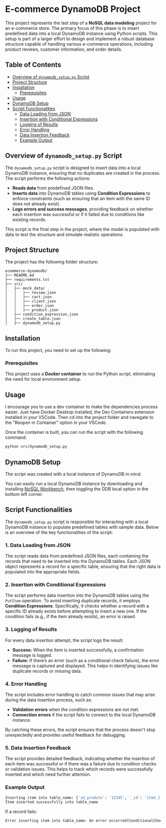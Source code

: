 # E-commerce DynamoDB Project

This project represents the last step of a **NoSQL data modeling** project for an e-commerce store. The primary focus of this phase is to insert predefined data into a local DynamoDB instance using Python scripts. This setup is part of a larger effort to design and implement a robust database structure capable of handling various e-commerce operations, including product reviews, customer information, and order details.

## Table of Contents
- [Overview of `dynamodb_setup.py` Script](#overview-of-dynamodb_setuppy-script)
- [Project Structure](#project-structure)
- [Installation](#installation)
   - [Prerequisites](#prerequisites)
- [Usage](#usage)
- [DynamoDB Setup](#dynamodb-setup)
- [Script Functionalities](#script-functionalities)
   - [Data Loading from JSON](#1-data-loading-from-json)
   - [Insertion with Conditional Expressions](#2-insertion-with-conditional-expressions)
   - [Logging of Results](#3-logging-of-results)
   - [Error Handling](#4-error-handling)
   - [Data Insertion Feedback](#5-data-insertion-feedback)
   - [Example Output](#example-output)


## Overview of `dynamodb_setup.py` Script

The `dynamodb_setup.py` script is designed to insert data into a local DynamoDB instance, ensuring that no duplicates are created in the process. The script performs the following actions:

- **Reads data** from predefined JSON files.
- **Inserts data** into DynamoDB tables using **Condition Expressions** to enforce constraints (such as ensuring that an item with the same ID does not already exist).
- **Logs errors and success messages**, providing feedback on whether each insertion was successful or if it failed due to conditions like existing records.

This script is the final step in the project, where the model is populated with data to test the structure and simulate realistic operations.

## Project Structure

The project has the following folder structure:

```
ecommerce-dynamodb/
├── README.md
├── requirements.txt
├── src/
│   ├── mock_data/
│   │   ├── review.json
│   │   ├── cart.json
│   │   ├── client.json
│   │   ├── order.json
│   │   ├── product.json
│   ├── condition_expression.json
│   ├── create_table.json
│   ├── dynamodb_setup.py
```

## Installation

To run this project, you need to set up the following:

### Prerequisites

This project uses a **Docker container** to run the Python script, eliminating the need for local environment setup.

## Usage

I encourage you to use a dev container to make the dependencies 
process easier. Just have Docker Desktop installed, the Dev Containers
extension installed in your VSCode. Then cd into the project folder and navegate to the "Reopen in Container" option in your VSCode.

Once the container is built, you can run the script with the following 
command:
```bash
python src/dynamodb_setup.py
```

## DynamoDB Setup

The script was created with a local instance of DynamoDB in mind.

You can easily run a local DynamoDB instance by downloading and 
installing [NoSQL Workbench](https://docs.aws.amazon.com/amazondynamodb/latest/developerguide/workbench.html), then toggling the DDB local 
option in the bottom left corner.

## Script Functionalities

The `dynamodb_setup.py` script is responsible for interacting with a local DynamoDB instance to populate predefined tables with sample data. Below is an overview of the key functionalities of the script:

### 1. **Data Loading from JSON**

The script reads data from predefined JSON files, each containing the records that need to be inserted into the DynamoDB tables. Each JSON object represents a record for a specific table, ensuring that the right data is populated into the appropriate fields.

### 2. **Insertion with Conditional Expressions**

The script performs data insertion into the DynamoDB tables using the `PutItem` operation. To avoid inserting duplicate records, it employs **Condition Expressions**. Specifically, it checks whether a record with a specific ID already exists before attempting to insert a new one. If the condition fails (e.g., if the item already exists), an error is raised.

### 3. **Logging of Results**

For every data insertion attempt, the script logs the result:

- **Success:** When the item is inserted successfully, a confirmation message is logged.
- **Failure:** If there’s an error (such as a conditional check failure), the error message is captured and displayed. This helps in identifying issues like duplicate records or missing data.

### 4. **Error Handling**

The script includes error handling to catch common issues that may arise during the data insertion process, such as:

- **Validation errors** when the condition expressions are not met.
- **Connection errors** if the script fails to connect to the local DynamoDB instance.

By catching these errors, the script ensures that the process doesn't stop unexpectedly and provides useful feedback for debugging.

### 5. **Data Insertion Feedback**

The script provides detailed feedback, indicating whether the insertion of each item was successful or if there was a failure due to condition checks or validation issues. This helps to track which records were successfully inserted and which need further attention.

### Example Output

```bash
Inserting item into table_name: {'id_produto': '12345', '_id': 'item_1', 'nota': 5, 'comentario': 'Great product!'}
Item inserted successfully into table_name
```

If a record fails:
```bash
Error inserting item into table_name: An error occurred(ConditionalCheckFailedException) when calling the PutItem operation: The conditional request failed
```


